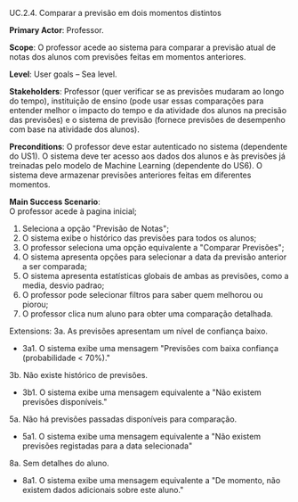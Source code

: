 UC.2.4. Comparar a previsão em dois momentos distintos  

**Primary Actor**: Professor.

**Scope**: O professor acede ao sistema para comparar a previsão atual de notas dos alunos com previsões feitas em momentos anteriores.

**Level**: User goals – Sea level.

**Stakeholders**: Professor (quer verificar se as previsões mudaram ao longo do tempo), instituição de ensino (pode usar essas comparações para entender melhor o impacto do tempo e da atividade dos alunos na precisão das previsões) e o sistema de previsão (fornece previsões de desempenho com base na atividade dos alunos).

**Preconditions**: O professor deve estar autenticado no sistema (dependente do US1). O sistema deve ter acesso aos dados dos alunos e às previsões já treinadas pelo modelo de Machine Learning (dependente do US6). O sistema deve armazenar previsões anteriores feitas em diferentes momentos.

**Main Success Scenario**:  
O professor acede à pagina inicial;
1. Seleciona a opção "Previsão de Notas";
2. O sistema exibe o histórico das previsões para todos os alunos;
3. O professor seleciona uma opção equivalente a "Comparar Previsões";
4. O sistema apresenta opções para selecionar a data da previsão anterior a ser comparada;
5. O sistema apresenta estatísticas globais de ambas as previsões, como a media, desvio padrao;
6. O professor pode selecionar filtros para saber quem melhorou ou piorou;
7. O professor clica num aluno para obter uma comparação detalhada.

Extensions:
3a. As previsões apresentam um nível de confiança baixo.
- 3a1. O sistema exibe uma mensagem "Previsões com baixa confiança (probabilidade < 70%)."

3b. Não existe histórico de previsões.
- 3b1. O sistema exibe uma mensagem equivalente a "Não existem previsões disponíveis."

5a. Não há previsões passadas disponíveis para comparação.
- 5a1. O sistema exibe uma mensagem equivalente a "Não existem previsões registadas para a data selecionada"

8a. Sem detalhes do aluno.
- 8a1. O sistema exibe uma mensagem equivalente a "De momento, não existem dados adicionais sobre este aluno."